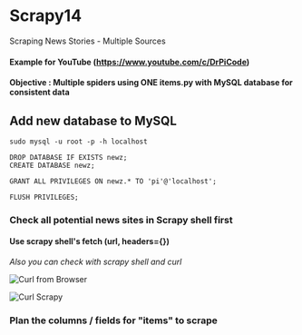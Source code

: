# Scrapy14
Scraping News Stories - Multiple Sources

#### Example for YouTube (https://www.youtube.com/c/DrPiCode)

#### Objective : Multiple spiders using ONE items.py with MySQL database for consistent data 

## Add new database to MySQL

    sudo mysql -u root -p -h localhost

    DROP DATABASE IF EXISTS newz;
    CREATE DATABASE newz;

    GRANT ALL PRIVILEGES ON newz.* TO 'pi'@'localhost';

    FLUSH PRIVILEGES;

### Check all potential news sites in Scrapy shell first

#### Use scrapy shell's fetch (url, headers={})

*Also you can check with scrapy shell and curl*

![Curl from Browser](https://user-images.githubusercontent.com/62441426/103042322-276ce100-4571-11eb-9c21-b30c26f08598.png)

![Curl Scrapy](https://user-images.githubusercontent.com/62441426/103042367-43708280-4571-11eb-9d4e-783bab6a7eb7.png)

### Plan the columns / fields for "items" to scrape







